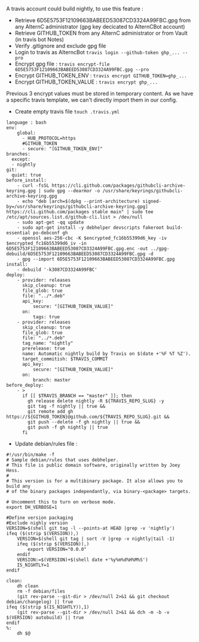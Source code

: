A travis account could build nightly, to use this feature : 

* Retrieve 6D5E5753F12109663BABEED53087CD3324A99FBC.gpg from any AlternC administrator (gpg key decicated to AlternCBot account)
* Retrieve GITHUB_TOKEN from any AlternC administrator or from Vault (in travis bot Notes)
* Verify .gitignore and exclude gpg file
* Login to travis as AlterncBot ```travis login --github-token ghp_... --pro```
* Encrypt gpg file : ```travis encrypt-file 6D5E5753F12109663BABEED53087CD3324A99FBC.gpg --pro```
* Encrypt GITHUB_TOKEN_ENV : ```travis encrypt GITHUB_TOKEN=ghp_...```
* Encrypt GITHUB_TOKEN_VALUE : ```travis encrypt ghp_...```

Previous 3 encrypt values must be stored in temporary content. As we have a specific travis template, we can't directly import them in our config.

* Create empty travis file ```touch .travis.yml```
```
language : bash
env:
    global:
      - HUB_PROTOCOL=https
      #GITHUB_TOKEN
      - secure: "[GITHUB_TOKEN_ENV]"
branches:
  except:
  - nightly
git:
  quiet: true
before_install:
    - curl -fsSL https://cli.github.com/packages/githubcli-archive-keyring.gpg | sudo gpg --dearmor -o /usr/share/keyrings/githubcli-archive-keyring.gpg
    - echo "deb [arch=$(dpkg --print-architecture) signed-by=/usr/share/keyrings/githubcli-archive-keyring.gpg] https://cli.github.com/packages stable main" | sudo tee /etc/apt/sources.list.d/github-cli.list > /dev/null
    - sudo apt-get -qq update
    - sudo apt-get install -y debhelper devscripts fakeroot build-essential po-debconf gh
    - openssl aes-256-cbc -K $encrypted_fc16b55399d6_key -iv $encrypted_fc16b55399d6_iv -in 6D5E5753F12109663BABEED53087CD3324A99FBC.gpg.enc -out ../gpg-debuild/6D5E5753F12109663BABEED53087CD3324A99FBC.gpg -d
    - gpg --import 6D5E5753F12109663BABEED53087CD3324A99FBC.gpg
install:
    - debuild '-k3087CD3324A99FBC'
deploy:
    - provider: releases
      skip_cleanup: true
      file_glob: true
      file: "../*.deb"
      api_key:
          secure: "[GITHUB_TOKEN_VALUE]"
      on:
          tags: true
    - provider: releases
      skip_cleanup: true
      file_glob: true
      file: "../*.deb"
      tag_name: "nightly"
      prerelease: true
      name: Automatic nightly build by Travis on $(date +'%F %T %Z').
      target_commitish: $TRAVIS_COMMIT
      api_key:
          secure: "[GITHUB_TOKEN_VALUE]"
      on:
          branch: master
before_deploy:
    - >
      if [[ $TRAVIS_BRANCH == "master" ]]; then
        gh release delete nightly -R ${TRAVIS_REPO_SLUG} -y
        git tag -f nightly || true &&
        git remote add gh https://${GITHUB_TOKEN}@github.com/${TRAVIS_REPO_SLUG}.git &&
        git push --delete -f gh nightly || true &&
        git push -f gh nightly || true
      fi

```
* Update debian/rules file : 
```
#!/usr/bin/make -f
# Sample debian/rules that uses debhelper.
# This file is public domain software, originally written by Joey Hess.
#
# This version is for a multibinary package. It also allows you to build any
# of the binary packages independantly, via binary-<package> targets.

# Uncomment this to turn on verbose mode.
export DH_VERBOSE=1

#Define version packaging
#Exclude nighly version
VERSION=$(shell git tag -l --points-at HEAD |grep -v 'nightly')
ifeq ($(strip $(VERSION)),)
	VERSION=$(shell git tag | sort -V |grep -v nightly|tail -1)
	ifeq ($(strip $(VERSION)),)
		export VERSION="0.0.0"
	endif
	VERSION:=$(VERSION)+$(shell date +'%y%m%d%H%M%S')
	IS_NIGHTLY=1
endif

clean:
	dh clean
	rm -f debian/files
	(git rev-parse --git-dir > /dev/null 2>&1 && git checkout debian/changelog) || true
ifeq ($(strip $(IS_NIGHTLY)),1)
	(git rev-parse --git-dir > /dev/null 2>&1 && dch -m -b -v $(VERSION) autobuild) || true
endif
%:
	dh $@
```


